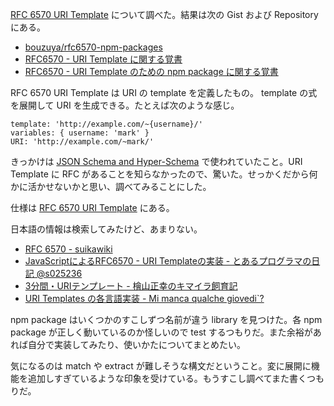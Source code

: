 [RFC 6570 URI Template](https://tools.ietf.org/html/rfc6570) について調べた。結果は次の Gist および Repository にある。

- [bouzuya/rfc6570-npm-packages][]
- [RFC6570 - URI Template に関する覚書](https://gist.github.com/bouzuya/e8523479faf52f7b5be736af4e496bdd)
- [RFC6570 - URI Template のための npm package に関する覚書](https://gist.github.com/bouzuya/b60bc84b6506d68ac75e6fe67f4d14fd)

RFC 6570 URI Template は URI の template を定義したもの。 template の式を展開して URI を生成できる。たとえば次のような感じ。

```
template: 'http://example.com/~{username}/'
variables: { username: 'mark' }
URI: 'http://example.com/~mark/'
```

きっかけは [JSON Schema and Hyper-Schema](http://json-schema.org/) で使われていたこと。URI Template に RFC があることを知らなかったので、驚いた。せっかくだから何かに活かせないかと思い、調べてみることにした。

仕様は [RFC 6570 URI Template](https://tools.ietf.org/html/rfc6570) にある。

日本語の情報は検索してみたけど、あまりない。

- [RFC 6570 - suikawiki](https://wiki.suikawiki.org/n/RFC%206570)
- [JavaScriptによるRFC6570 - URI Templateの実装 - とあるプログラマの日記 @s025236](http://d.hatena.ne.jp/s025236/20120727/p1)
- [3分間・URIテンプレート - 檜山正幸のキマイラ飼育記](http://d.hatena.ne.jp/m-hiyama/20100412/1271031978)
- [URI Templates の各言語実装 - Mi manca qualche giovedi`?](http://d.hatena.ne.jp/n_shuyo/20080614/uritemplates)

npm package はいくつかのすこしずつ名前が違う library を見つけた。各 npm package が正しく動いているのか怪しいので test するつもりだ。また余裕があれば自分で実装してみたり、使いかたについてまとめたい。

気になるのは match や extract が難しそうな構文だということ。変に展開に機能を追加しすぎているような印象を受けている。もうすこし調べてまた書くつもりだ。

[bouzuya/rfc6570-npm-packages]: https://github.com/bouzuya/rfc6570-npm-packages
